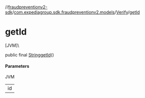 //[fraudpreventionv2-sdk](../../../index.md)/[com.expediagroup.sdk.fraudpreventionv2.models](../index.md)/[Verify](index.md)/[getId](get-id.md)

# getId

[JVM]\

public final [String](https://docs.oracle.com/javase/8/docs/api/java/lang/String.html)[getId](get-id.md)()

#### Parameters

JVM

| |
|---|
| id |

